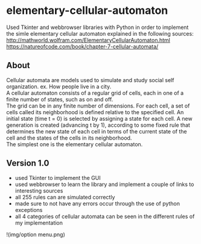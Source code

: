 # elementary-cellular-automaton
Used Tkinter and webbrowser libraries with Python in order to implement the simle elementary cellular automaton explained in the following sources:   
http://mathworld.wolfram.com/ElementaryCellularAutomaton.html
https://natureofcode.com/book/chapter-7-cellular-automata/

## About
Cellular automata are models used to simulate and study social self organization. ex. How people live in a city.    
A cellular automaton consists of a regular grid of cells, each in one of a finite number of states, such as on and off.  
The grid can be in any finite number of dimensions. For each cell, a set of cells called its neighborhood is defined relative to the specified cell. An initial state (time t = 0) is selected by assigning a state for each cell. A new generation is created (advancing t by 1), according to some fixed rule that determines the new state of each cell in terms of the current state of the cell and the states of the cells in its neighborhood.  
The simplest one is the elementary cellular automaton. 

## Version 1.0
- used Tkinter  to implement the GUI  
- used webbrowser to learn the library and implement a couple of links to interesting sources  
- all 255 rules can are simulated correctly  
- made sure to not have any errors occur through the use of python exceptions  
- all 4 categories of cellular automata can be seen in the different rules of my implementation   

!(img/option menu.png)
